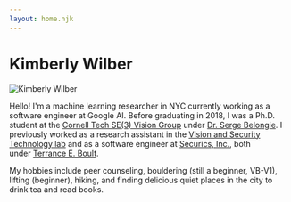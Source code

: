 ```yaml
---
layout: home.njk
---
```


<div class="illo-container">
  <h1 class="title">Kimberly Wilber</h1>
  <img src="/static/kimmy-profile.jpg" srcset="/static/kimmy-profile.jpg 1x, /static/kimmy-profile@2x.jpg 2x" class="illustration" style="align: right" alt="Kimberly Wilber">
</div>

Hello! I'm a machine learning researcher in NYC currently working as a software engineer at Google AI. Before graduating in 2018, I was a Ph.D. student at the [Cornell Tech SE(3) Vision Group](http://vision.cornell.edu/se3/) under [Dr. Serge Belongie](http://cseweb.ucsd.edu/~sjb/). I previously worked as a research assistant in the [Vision and Security Technology lab](http://vast.uccs.edu/) and as a software engineer at [Securics, Inc.](http://securics.com/), both under [Terrance E. Boult](http://vast.uccs.edu/~tboult).

My hobbies include peer counseling, bouldering (still a beginner, VB-V1), lifting (beginner), hiking, and finding delicious quiet places in the city to drink tea and read books.


<div style="height: 20vh;"></div>

